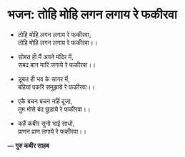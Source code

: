 # भजन: तोहि मोहि लगन लगाय रे फकीरवा

- तोहि मोहि लगन लगाय रे फकीरवा,\
  तोहि मोहि लगन लगाय रे फकीरवा।।

- सोबत ही मैं अपने मंदिर में,\
  सबद बान मारि जगाये रे फकीरवा।।

- डूबत ही भव के सागर में,\
  बहियां पकरि समुझाये रे फकीरवा।।

- एकै बचन बचन नहिं दूजा,\
  तुम मोसे बंद छुड़ाये रे फकीरवा।।

- कहैं कबीर सुनो भाई साधो,\
  प्राणन प्राण लगाये रे फकीरवा।।

**— गुरु कबीर साहब**
